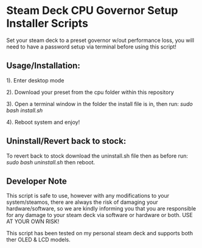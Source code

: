 # Steam Deck CPU Governor Setup Installer Scripts
Set your steam deck to a preset governor w/out performance loss, you will need to have a password setup via terminal before using this script!

## Usage/Installation:

1). Enter desktop mode

2). Download your preset from the cpu folder within this repository

3). Open a terminal window in the folder the install file is in, then run: *sudo bash install.sh*

4). Reboot system and enjoy!

## Uninstall/Revert back to stock:
To revert back to stock download the uninstall.sh file then as before run: *sudo bash uninstall.sh* then reboot.

## Developer Note
This script is safe to use, however with any modifications to your system/steamos, there are always the risk of damaging your hardware/software, so we are kindly informing you that you are responsible for any damage to your steam deck via software or hardware or both. USE AT YOUR OWN RISK!

This script has been tested on my personal steam deck and supports both ther OLED & LCD models.
